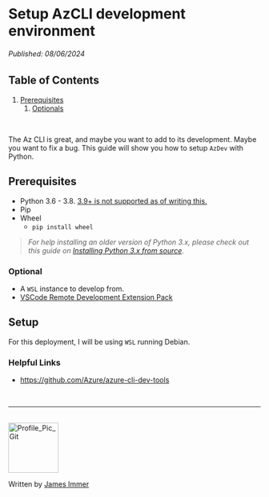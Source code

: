 # Setup AzCLI development environment

###### *Published: 08/06/2024*

## Table of Contents
1. [Prerequisites](#prerequisites)
   1. [Optionals](#optional)



<br>

The Az CLI is great, and maybe you want to add to its development. Maybe you want to fix a bug. This guide will show you how to setup `AzDev` with Python.


## Prerequisites
- Python 3.6 - 3.8. <u>3.9+ is not supported as of writing this.</u>
- Pip
- Wheel 
  - `pip install wheel`

> *For help installing an older version of Python 3.x, please check out this guide on [Installing Python 3.x from source](../Linux/install_python3_from_source.md)*.


### Optional
- A `WSL` instance to develop from.
- [VSCode Remote Development Extension Pack](https://marketplace.visualstudio.com/items?itemName=ms-vscode-remote.vscode-remote-extensionpack)



## Setup

For this deployment, I will be using `WSL` running Debian.














### Helpful Links
- https://github.com/Azure/azure-cli-dev-tools


<br>

---

<br>

<img src="https://avatars.githubusercontent.com/u/77898354?v=4" alt="Profile_Pic_Git" width="100" height="100"/>

Written by [James Immer](../profile.md)